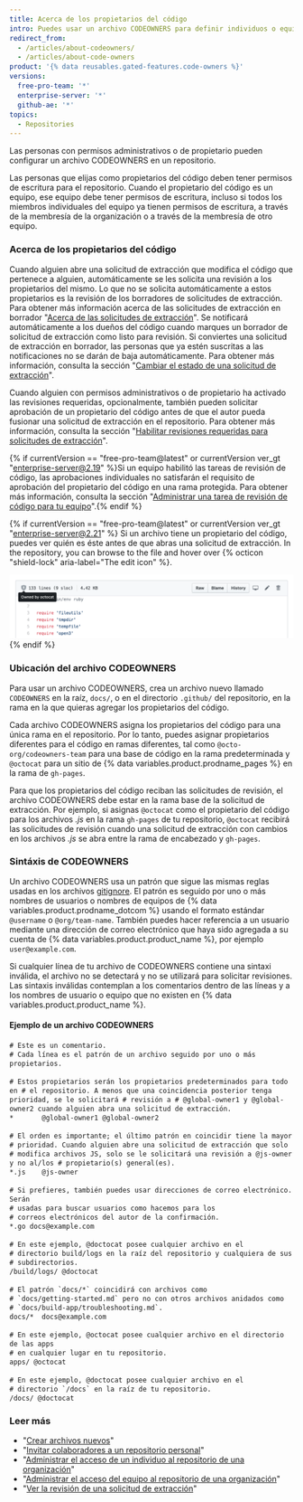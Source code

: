 ```yaml
---
title: Acerca de los propietarios del código
intro: Puedes usar un archivo CODEOWNERS para definir individuos o equipos que sean responsables del código en un repositorio.
redirect_from:
  - /articles/about-codeowners/
  - /articles/about-code-owners
product: '{% data reusables.gated-features.code-owners %}'
versions:
  free-pro-team: '*'
  enterprise-server: '*'
  github-ae: '*'
topics:
  - Repositories
---
```


Las personas con permisos administrativos o de propietario pueden configurar un archivo CODEOWNERS en un repositorio.

Las personas que elijas como propietarios del código deben tener permisos de escritura para el repositorio. Cuando el propietario del código es un equipo, ese equipo debe tener permisos de escritura, incluso si todos los miembros individuales del equipo ya tienen permisos de escritura, a través de la membresía de la organización o a través de la membresía de otro equipo.

### Acerca de los propietarios del código

Cuando alguien abre una solicitud de extracción que modifica el código que pertenece a alguien, automáticamente se les solicita una revisión a los propietarios del mismo. Lo que no se solicita automáticamente a estos propietarios es la revisión de los borradores de solicitudes de extracción. Para obtener más información acerca de las solicitudes de extracción en borrador "[Acerca de las solicitudes de extracción](/github/collaborating-with-issues-and-pull-requests/about-pull-requests#draft-pull-requests)". Se notificará automáticamente a los dueños del código cuando marques un borrador de solicitud de extracción como listo para revisión. Si conviertes una solicitud de extracción en borrador, las personas que ya estén suscritas a las notificaciones no se darán de baja automáticamente. Para obtener más información, consulta la sección "[Cambiar el estado de una solicitud de extracción](/github/collaborating-with-issues-and-pull-requests/changing-the-stage-of-a-pull-request)".

Cuando alguien con permisos administrativos o de propietario ha activado las revisiones requeridas, opcionalmente, también pueden solicitar aprobación de un propietario del código antes de que el autor pueda fusionar una solicitud de extracción en el repositorio. Para obtener más información, consulta la sección "[Habilitar revisiones requeridas para solicitudes de extracción](/github/administering-a-repository/enabling-required-reviews-for-pull-requests)".

{% if currentVersion == "free-pro-team@latest" or currentVersion ver_gt "enterprise-server@2.19" %}Si un equipo habilitó las tareas de revisión de código, las aprobaciones individuales no satisfarán el requisito de aprobación del propietario del código en una rama protegida. Para obtener más información, consulta la sección "[Administrar una tarea de revisión de código para tu equipo](/github/setting-up-and-managing-organizations-and-teams/managing-code-review-assignment-for-your-team)".{% endif %}

{% if currentVersion == "free-pro-team@latest" or currentVersion ver_gt "enterprise-server@2.21" %}
Si un archivo tiene un propietario del código, puedes ver quién es éste antes de que abras una solicitud de extracción. In the repository, you can browse to the file and hover over
{% octicon "shield-lock" aria-label="The edit icon" %}.

![Dueño del código de un archivo en un repositorio](/assets/images/help/repository/code-owner-for-a-file.png)
{% endif %}

### Ubicación del archivo CODEOWNERS

Para usar un archivo CODEOWNERS, crea un archivo nuevo llamado `CODEOWNERS` en la raíz, `docs/`, o en el directorio `.github/` del repositorio, en la rama en la que quieras agregar los propietarios del código.

Cada archivo CODEOWNERS asigna los propietarios del código para una única rama en el repositorio. Por lo tanto, puedes asignar propietarios diferentes para el código en ramas diferentes, tal como `@octo-org/codeowners-team` para una base de código en la rama predeterminada y `@octocat` para un sitio de {% data variables.product.prodname_pages %} en la rama de `gh-pages`.

Para que los propietarios del código reciban las solicitudes de revisión, el archivo CODEOWNERS debe estar en la rama base de la solicitud de extracción. Por ejemplo, si asignas `@octocat` como el propietario del código para los archivos *.js* en la rama `gh-pages` de tu repositorio, `@octocat` recibirá las solicitudes de revisión cuando una solicitud de extracción con cambios en los archivos *.js* se abra entre la rama de encabezado y `gh-pages`.

### Sintáxis de CODEOWNERS

Un archivo CODEOWNERS usa un patrón que sigue las mismas reglas usadas en los archivos [gitignore](https://git-scm.com/docs/gitignore#_pattern_format). El patrón es seguido por uno o más nombres de usuarios o nombres de equipos de {% data variables.product.prodname_dotcom %} usando el formato estándar `@username` o `@org/team-name`. También puedes hacer referencia a un usuario mediante una dirección de correo electrónico que haya sido agregada a su cuenta de {% data variables.product.product_name %}, por ejemplo `user@example.com`.

Si cualquier línea de tu archivo de CODEOWNERS contiene una sintaxi inválida, el archivo no se detectará y no se utilizará para solicitar revisiones. Las sintaxis inválidas contemplan a los comentarios dentro de las líneas y a los nombres de usuario o equipo que no existen en {% data variables.product.product_name %}.
#### Ejemplo de un archivo CODEOWNERS
```
# Este es un comentario.
# Cada línea es el patrón de un archivo seguido por uno o más propietarios.

# Estos propietarios serán los propietarios predeterminados para todo en # el repositorio. A menos que una coincidencia posterior tenga prioridad, se le solicitará # revisión a # @global-owner1 y @global-owner2 cuando alguien abra una solicitud de extracción.
*       @global-owner1 @global-owner2

# El orden es importante; el último patrón en coincidir tiene la mayor
# prioridad. Cuando alguien abre una solicitud de extracción que solo
# modifica archivos JS, solo se le solicitará una revisión a @js-owner y no al/los # propietario(s) general(es).
*.js    @js-owner

# Si prefieres, también puedes usar direcciones de correo electrónico. Serán
# usadas para buscar usuarios como hacemos para los 
# correos electrónicos del autor de la confirmación.
*.go docs@example.com

# En este ejemplo, @doctocat posee cualquier archivo en el 
# directorio build/logs en la raíz del repositorio y cualquiera de sus
# subdirectorios.
/build/logs/ @doctocat

# El patrón `docs/*` coincidirá con archivos como
# `docs/getting-started.md` pero no con otros archivos anidados como
# `docs/build-app/troubleshooting.md`.
docs/*  docs@example.com

# En este ejemplo, @octocat posee cualquier archivo en el directorio de las apps
# en cualquier lugar en tu repositorio.
apps/ @octocat

# En este ejemplo, @doctocat posee cualquier archivo en el 
# directorio `/docs` en la raíz de tu repositorio.
/docs/ @doctocat
```

### Leer más

- "[Crear archivos nuevos](/articles/creating-new-files)"
- "[Invitar colaboradores a un repositorio personal](/articles/inviting-collaborators-to-a-personal-repository)"
- "[Administrar el acceso de un individuo al repositorio de una organización](/articles/managing-an-individual-s-access-to-an-organization-repository)"
- "[Administrar el acceso del equipo al repositorio de una organización](/articles/managing-team-access-to-an-organization-repository)"
- "[Ver la revisión de una solicitud de extracción](/articles/viewing-a-pull-request-review)"
